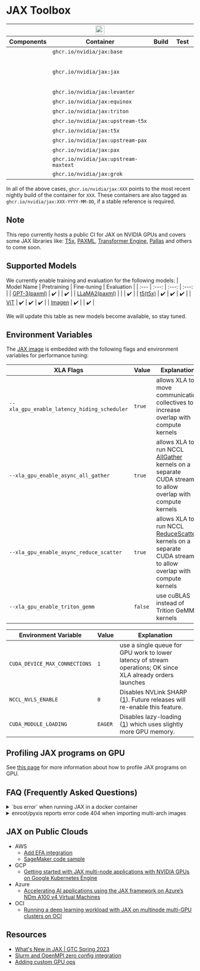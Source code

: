 # JAX Toolbox

<table>
  <thead>
    <tr>
      <th colspan=4 style="text-align:center;">
        <a href="https://github.com/NVIDIA/JAX-Toolbox/actions/workflows/ci.yaml?query=event%3Aschedule+branch%3Amain">
        <img
          style="height: 1.5em;"
          src="https://img.shields.io/endpoint?url=https%3A%2F%2Fgist.githubusercontent.com%2Fnvjax%2F913c2af68649fe568e9711c2dabb23ae%2Fraw%2Fbadge-workflow-metadata.json&logo=github-actions&logoColor=white"
        />
        </a>
      </th>
    </tr>
    <tr>
      <th>Components</th>
      <th>Container</th>
      <th>Build</th>
      <th>Test</th>
    </tr>
  </thead>
  <tbody>
    <tr>
      <td>
        <picture>
          <img style="height:1em;" src="https://img.shields.io/static/v1?label=&color=gray&logo=docker&message=base%3D%7BCUDA%2CcuDNN%2CNCCL%2COFED%2CEFA%7D">
        </picture>
      </td>
      <td>
        <code>ghcr.io/nvidia/jax:base</code>
      </td>
      <td>
        <a href="https://gist.github.com/nvjax/913c2af68649fe568e9711c2dabb23ae/#file-final-base-md"><img style="height:1em;" src="https://img.shields.io/endpoint?url=https%3A%2F%2Fgist.githubusercontent.com%2Fnvjax%2F913c2af68649fe568e9711c2dabb23ae%2Fraw%2Fbadge-base-build-amd64.json&logo=docker&label=amd64"></a>
        <a href="https://gist.github.com/nvjax/913c2af68649fe568e9711c2dabb23ae/#file-final-base-md"><img style="height:1em;" src="https://img.shields.io/endpoint?url=https%3A%2F%2Fgist.githubusercontent.com%2Fnvjax%2F913c2af68649fe568e9711c2dabb23ae%2Fraw%2Fbadge-base-build-arm64.json&logo=docker&label=arm64"></a>
      </td>
      <td></td>
    </tr>
    <tr>
      <td>
        <picture>
          <img style="height:1em;" src="https://img.shields.io/static/v1?label=&color=gray&logo=docker&message=core%3D%7Bbase%2CJAX%2CFlax%2CTE%7D">
        </picture>
      </td>
      <td>
        <code>ghcr.io/nvidia/jax:jax</code>
      </td>
      <td>
        <a href="https://gist.github.com/nvjax/913c2af68649fe568e9711c2dabb23ae/#file-final-jax-md"><img style="height:1em;" src="https://img.shields.io/endpoint?url=https%3A%2F%2Fgist.githubusercontent.com%2Fnvjax%2F913c2af68649fe568e9711c2dabb23ae%2Fraw%2Fbadge-jax-build-amd64.json&logo=docker&label=amd64"></a>
        <a href="https://gist.github.com/nvjax/913c2af68649fe568e9711c2dabb23ae/#file-final-jax-md"><img style="height:1em;" src="https://img.shields.io/endpoint?url=https%3A%2F%2Fgist.githubusercontent.com%2Fnvjax%2F913c2af68649fe568e9711c2dabb23ae%2Fraw%2Fbadge-jax-build-arm64.json&logo=docker&label=arm64"></a>
      </td>
      <td>
        <picture>
          <img style="height:1em;" src="https://img.shields.io/endpoint?url=https%3A%2F%2Fgist.githubusercontent.com%2Fnvjax%2F913c2af68649fe568e9711c2dabb23ae%2Fraw%2Fbadge-jax-unit-test-V100.json&logo=nvidia&label=V100">
        </picture>
        <picture>
          <img style="height:1em;" src="https://img.shields.io/endpoint?url=https%3A%2F%2Fgist.githubusercontent.com%2Fnvjax%2F913c2af68649fe568e9711c2dabb23ae%2Fraw%2Fbadge-jax-unit-test-A100.json&logo=nvidia&label=A100">
        </picture>
        <br>
        <picture>
          <img style="height:1em;" src="https://img.shields.io/endpoint?url=https%3A%2F%2Fgist.githubusercontent.com%2Fnvjax%2F913c2af68649fe568e9711c2dabb23ae%2Fraw%2Fbadge-te-unit-test-V100.json&logo=nvidia&label=TE%20V100">
        </picture>
        <picture>
          <img style="height:1em;" src="https://img.shields.io/endpoint?url=https%3A%2F%2Fgist.githubusercontent.com%2Fnvjax%2F913c2af68649fe568e9711c2dabb23ae%2Fraw%2Fbadge-te-unit-test-A100.json&logo=nvidia&label=TE%20A100">
        </picture>
        <picture>
          <img style="height:1em;" src="https://img.shields.io/endpoint?url=https%3A%2F%2Fgist.githubusercontent.com%2Fnvjax%2F913c2af68649fe568e9711c2dabb23ae%2Fraw%2Fbadge-te-multigpu-test.json&logo=nvidia&label=TE%20Multi%20GPU">
        </picture>
        <br>
        <picture>
          <img style="height:1em;" src="https://img.shields.io/endpoint?url=https%3A%2F%2Fgist.githubusercontent.com%2Fnvjax%2F913c2af68649fe568e9711c2dabb23ae%2Fraw%2Fbadge-pallas-unit-test-V100.json&logo=nvidia&label=Pallas V100">
        </picture>
        <picture>
          <img style="height:1em;" src="https://img.shields.io/endpoint?url=https%3A%2F%2Fgist.githubusercontent.com%2Fnvjax%2F913c2af68649fe568e9711c2dabb23ae%2Fraw%2Fbadge-pallas-unit-test-A100.json&logo=nvidia&label=Pallas A100">
        </picture>
      </td>
    </tr>
    <tr>
      <td>
        <picture>
          <img style="height:1em;" src="https://img.shields.io/static/v1?label=&color=gray&logo=docker&message=Levanter%3D%7Bcore%2CLevanter%7D">
        </picture>
      </td>
      <td>
        <code>ghcr.io/nvidia/jax:levanter</code>
      </td>
      <td>
        <a href="https://gist.github.com/nvjax/913c2af68649fe568e9711c2dabb23ae/#file-final-levanter-md"><img style="height:1em;" src="https://img.shields.io/endpoint?url=https%3A%2F%2Fgist.githubusercontent.com%2Fnvjax%2F913c2af68649fe568e9711c2dabb23ae%2Fraw%2Fbadge-levanter-build-amd64.json&logo=docker&label=amd64"></a>
        <a href="https://gist.github.com/nvjax/913c2af68649fe568e9711c2dabb23ae/#file-final-levanter-md"><img style="height:1em;" src="https://img.shields.io/endpoint?url=https%3A%2F%2Fgist.githubusercontent.com%2Fnvjax%2F913c2af68649fe568e9711c2dabb23ae%2Fraw%2Fbadge-levanter-build-arm64.json&logo=docker&label=arm64"></a>
      </td>
      <td>
        <picture>
          <img style="height:1em;" src="https://img.shields.io/endpoint?url=https%3A%2F%2Fgist.githubusercontent.com%2Fnvjax%2F913c2af68649fe568e9711c2dabb23ae%2Fraw%2Fbadge-levanter-unit-test-V100.json&logo=nvidia&label=V100">
        </picture>
        <picture>
          <img style="height:1em;" src="https://img.shields.io/endpoint?url=https%3A%2F%2Fgist.githubusercontent.com%2Fnvjax%2F913c2af68649fe568e9711c2dabb23ae%2Fraw%2Fbadge-levanter-unit-test-A100.json&logo=nvidia&label=A100">
        </picture>
      </td>
    </tr>
    <tr>
      <td>
        <picture>
          <img style="height:1em;" src="https://img.shields.io/static/v1?label=&color=gray&logo=docker&message=Equinox%3D%7Bcore%2CEquinox%7D">
        </picture>
      </td>
      <td>
        <code>ghcr.io/nvidia/jax:equinox</code>
      </td>
      <td>
        <a href="https://gist.github.com/nvjax/913c2af68649fe568e9711c2dabb23ae/#file-final-equinox-md"><img style="height:1em;" src="https://img.shields.io/endpoint?url=https%3A%2F%2Fgist.githubusercontent.com%2Fnvjax%2F913c2af68649fe568e9711c2dabb23ae%2Fraw%2Fbadge-equinox-build-amd64.json&logo=docker&label=amd64"></a>
        <a href="https://gist.github.com/nvjax/913c2af68649fe568e9711c2dabb23ae/#file-final-equinox-md"><img style="height:1em;" src="https://img.shields.io/endpoint?url=https%3A%2F%2Fgist.githubusercontent.com%2Fnvjax%2F913c2af68649fe568e9711c2dabb23ae%2Fraw%2Fbadge-equinox-build-arm64.json&logo=docker&label=arm64"></a>
      </td>
      <!-- <td>
        <img style="height:1em;" src="https://img.shields.io/endpoint?url=https%3A%2F%2Fgist.githubusercontent.com%2Fnvjax%2F913c2af68649fe568e9711c2dabb23ae%2Fraw%2Fbadge-equinox-unit-test-V100.json&logo=nvidia&label=V100">
        <img style="height:1em;" src="https://img.shields.io/endpoint?url=https%3A%2F%2Fgist.githubusercontent.com%2Fnvjax%2F913c2af68649fe568e9711c2dabb23ae%2Fraw%2Fbadge-equinox-unit-test-A100.json&logo=nvidia&label=A100">
      </td> -->
    </tr>
    <tr>
      <td>
        <picture>
          <img style="height:1em;" src="https://img.shields.io/static/v1?label=&color=gray&logo=docker&message=Triton%3D%7Bcore%2CJAX-Triton%2CTriton%7D">
        </picture>
      </td>
      <td>
        <code>ghcr.io/nvidia/jax:triton</code>
      </td>
      <td>
        <a href="https://gist.github.com/nvjax/913c2af68649fe568e9711c2dabb23ae/#file-final-triton-md"><img style="height:1em;" src="https://img.shields.io/endpoint?url=https%3A%2F%2Fgist.githubusercontent.com%2Fnvjax%2F913c2af68649fe568e9711c2dabb23ae%2Fraw%2Fbadge-triton-build-amd64.json&logo=docker&label=amd64"></a>
        <!-- <img style="height:1em;" src="https://img.shields.io/endpoint?url=https%3A%2F%2Fgist.githubusercontent.com%2Fnvjax%2F913c2af68649fe568e9711c2dabb23ae%2Fraw%2Fbadge-triton-build-arm64.json&logo=docker&label=arm64"> -->
      </td>
      <td>
        <picture>
          <img style="height:1em;" src="https://img.shields.io/endpoint?url=https%3A%2F%2Fgist.githubusercontent.com%2Fnvjax%2F913c2af68649fe568e9711c2dabb23ae%2Fraw%2Fbadge-triton-unit-test-V100.json&logo=nvidia&label=JAX-Triton V100">
        </picture>
        <picture>
          <img style="height:1em;" src="https://img.shields.io/endpoint?url=https%3A%2F%2Fgist.githubusercontent.com%2Fnvjax%2F913c2af68649fe568e9711c2dabb23ae%2Fraw%2Fbadge-triton-unit-test-A100.json&logo=nvidia&label=JAX-Triton A100">
        </picture>
      </td>
    </tr>
    <tr>
      <td>
        <picture>
          <img style="height:1em;" src="https://img.shields.io/static/v1?label=&color=gray&logo=docker&message=Upstream%20T5X%3D%7Bcore%2CT5X%7D">
        </picture>
      </td>
      <td>
        <code>ghcr.io/nvidia/jax:upstream-t5x</code>
      </td>
      <td>
        <a href="https://gist.github.com/nvjax/913c2af68649fe568e9711c2dabb23ae/#file-final-upstream-t5x-md"><img style="height:1em;" src="https://img.shields.io/endpoint?url=https%3A%2F%2Fgist.githubusercontent.com%2Fnvjax%2F913c2af68649fe568e9711c2dabb23ae%2Fraw%2Fbadge-t5x-build-amd64.json&logo=docker&label=amd64"></a>
        <a href="https://gist.github.com/nvjax/913c2af68649fe568e9711c2dabb23ae/#file-final-upstream-t5x-md"><img style="height:1em;" src="https://img.shields.io/endpoint?url=https%3A%2F%2Fgist.githubusercontent.com%2Fnvjax%2F913c2af68649fe568e9711c2dabb23ae%2Fraw%2Fbadge-t5x-build-arm64.json&logo=docker&label=arm64"></a>
      </td>
      <td>
        <picture>
          <img style="height:1em;" src="https://img.shields.io/endpoint?url=https%3A%2F%2Fgist.githubusercontent.com%2Fnvjax%2F913c2af68649fe568e9711c2dabb23ae%2Fraw%2Fbadge-upstream-t5x-mgmn-test.json&logo=nvidia&label=A100%20distributed">
        </picture>
      </td>
    </tr>
    <tr>
      <td>
        <picture>
          <img style="height:1em;" src="https://img.shields.io/static/v1?label=&color=gray&logo=docker&message=Rosetta%20T5X%3D%7Bcore%2CT5X%7D">
        </picture>
      </td>
      <td>
        <code>ghcr.io/nvidia/jax:t5x</code>
      </td>
      <td>
        <a href="https://gist.github.com/nvjax/913c2af68649fe568e9711c2dabb23ae/#file-final-t5x-md"><img style="height:1em;" src="https://img.shields.io/endpoint?url=https%3A%2F%2Fgist.githubusercontent.com%2Fnvjax%2F913c2af68649fe568e9711c2dabb23ae%2Fraw%2Fbadge-rosetta-build-t5x-amd64.json&logo=docker&label=amd64"></a>
        <a href="https://gist.github.com/nvjax/913c2af68649fe568e9711c2dabb23ae/#file-final-t5x-md"><img style="height:1em;" src="https://img.shields.io/endpoint?url=https%3A%2F%2Fgist.githubusercontent.com%2Fnvjax%2F913c2af68649fe568e9711c2dabb23ae%2Fraw%2Fbadge-rosetta-build-t5x-arm64.json&logo=docker&label=arm64"></a>
      </td>
      <td>
        <picture>
          <img style="height:1em;" src="https://img.shields.io/endpoint?url=https%3A%2F%2Fgist.githubusercontent.com%2Fnvjax%2F913c2af68649fe568e9711c2dabb23ae%2Fraw%2Fbadge-rosetta-t5x-mgmn-test.json&logo=nvidia&label=A100%20distributed">
        </picture>
      </td>
    </tr>
    <tr>
      <td>
        <picture>
          <img style="height:1em;" src="https://img.shields.io/static/v1?label=&color=gray&logo=docker&message=Upstream%20PAX%3D%7Bcore%2Cpaxml%2Cpraxis%7D">
        </picture>
      </td>
      <td>
        <code>ghcr.io/nvidia/jax:upstream-pax</code>
      </td>
      <td>
        <a href="https://gist.github.com/nvjax/913c2af68649fe568e9711c2dabb23ae/#file-final-upstream-pax-md"><img style="height:1em;" src="https://img.shields.io/endpoint?url=https%3A%2F%2Fgist.githubusercontent.com%2Fnvjax%2F913c2af68649fe568e9711c2dabb23ae%2Fraw%2Fbadge-pax-build-amd64.json&logo=docker&label=amd64"></a>
        <a href="https://gist.github.com/nvjax/913c2af68649fe568e9711c2dabb23ae/#file-final-upstream-pax-md"><img style="height:1em;" src="https://img.shields.io/endpoint?url=https%3A%2F%2Fgist.githubusercontent.com%2Fnvjax%2F913c2af68649fe568e9711c2dabb23ae%2Fraw%2Fbadge-pax-build-arm64.json&logo=docker&label=arm64"></a>
      </td>
      <td>
        <picture>
          <img style="height:1em;" src="https://img.shields.io/endpoint?url=https%3A%2F%2Fgist.githubusercontent.com%2Fnvjax%2F913c2af68649fe568e9711c2dabb23ae%2Fraw%2Fbadge-upstream-pax-mgmn-test.json&logo=nvidia&label=A100%20distributed">
        </picture>
      </td>
    </tr>
    <tr>
      <td>
        <picture>
          <img style="height:1em;" src="https://img.shields.io/static/v1?label=&color=gray&logo=docker&message=Rosetta%20PAX%3D%7Bcore%2Cpaxml%2Cpraxis%7D">
        </picture>
      </td>
      <td>
        <code>ghcr.io/nvidia/jax:pax</code>
      </td>
      <td>
        <a href="https://gist.github.com/nvjax/913c2af68649fe568e9711c2dabb23ae/#file-final-pax-md"><img style="height:1em;" src="https://img.shields.io/endpoint?url=https%3A%2F%2Fgist.githubusercontent.com%2Fnvjax%2F913c2af68649fe568e9711c2dabb23ae%2Fraw%2Fbadge-rosetta-build-pax-amd64.json&logo=docker&label=amd64"></a>
        <a href="https://gist.github.com/nvjax/913c2af68649fe568e9711c2dabb23ae/#file-final-pax-md"><img style="height:1em;" src="https://img.shields.io/endpoint?url=https%3A%2F%2Fgist.githubusercontent.com%2Fnvjax%2F913c2af68649fe568e9711c2dabb23ae%2Fraw%2Fbadge-rosetta-build-pax-arm64.json&logo=docker&label=arm64"></a>
      </td>
      <td>
        <picture>
          <img style="height:1em;" src="https://img.shields.io/endpoint?url=https%3A%2F%2Fgist.githubusercontent.com%2Fnvjax%2F913c2af68649fe568e9711c2dabb23ae%2Fraw%2Fbadge-rosetta-pax-mgmn-test.json&logo=nvidia&label=A100%20distributed">
        </picture>
      </td>
    </tr>
    <tr>
      <td>
        <picture>
          <img style="height:1em;" src="https://img.shields.io/static/v1?label=&color=gray&logo=docker&message=Upstream MaxText%3D%7Bcore%2CMaxText%7D">
        </picture>
      </td>
      <td>
        <code>ghcr.io/nvidia/jax:upstream-maxtext</code>
      </td>
      <td>
        <!-- <a href="https://gist.github.com/nvjax/913c2af68649fe568e9711c2dabb23ae/#file-final-maxtext-md"><img style="height:1em;" src="https://img.shields.io/endpoint?url=https%3A%2F%2Fgist.githubusercontent.com%2Fnvjax%2F913c2af68649fe568e9711c2dabb23ae%2Fraw%2Fbadge-maxtext-build-amd64.json&logo=docker&label=amd64"></a>
         <img style="height:1em;" src="https://img.shields.io/endpoint?url=https%3A%2F%2Fgist.githubusercontent.com%2Fnvjax%2F913c2af68649fe568e9711c2dabb23ae%2Fraw%2Fbadge-maxtext-build-arm64.json&logo=docker&label=arm64"> -->
      </td>
      <td>
        <picture>
          <!--<img style="height:1em;" src="https://img.shields.io/endpoint?url=https%3A%2F%2Fgist.githubusercontent.com%2Fnvjax%2F913c2af68649fe568e9711c2dabb23ae%2Fraw%2Fbadge-maxtext-test.json&logo=nvidia&label=A100%20distributed">-->
        </picture>
      </td>
    </tr>
    <tr>
      <td>
        <picture>
          <img style="height:1em;" src="https://img.shields.io/static/v1?label=&color=gray&logo=docker&message=Grok%3D%7Bcore%2CGrok-1%7D">
        </picture>
      </td>
      <td>
        <code>ghcr.io/nvidia/jax:grok</code>
      </td>
      <td>
        <a href="https://gist.github.com/nvjax/913c2af68649fe568e9711c2dabb23ae/#file-final-grok-md"><img style="height:1em;" src="https://img.shields.io/endpoint?url=https%3A%2F%2Fgist.githubusercontent.com%2Fnvjax%2F913c2af68649fe568e9711c2dabb23ae%2Fraw%2Fbadge-grok-build-amd64.json&logo=docker&label=amd64"></a>
        <a href="https://gist.github.com/nvjax/913c2af68649fe568e9711c2dabb23ae/#file-final-grok-md"><img style="height:1em;" src="https://img.shields.io/endpoint?url=https%3A%2F%2Fgist.githubusercontent.com%2Fnvjax%2F913c2af68649fe568e9711c2dabb23ae%2Fraw%2Fbadge-grok-build-arm64.json&logo=docker&label=arm64"></a>
      </td>
      <td>
      </td>
    </tr>
  </tbody>
</table>

In all of the above cases, `ghcr.io/nvidia/jax:XXX` points to the most recent
nightly build of the container for `XXX`. These containers are also tagged as
`ghcr.io/nvidia/jax:XXX-YYYY-MM-DD`, if a stable reference is required.

## Note
This repo currently hosts a public CI for JAX on NVIDIA GPUs and covers some JAX libraries like: [T5x](https://github.com/google-research/t5x), [PAXML](https://github.com/google/paxml), [Transformer Engine](https://github.com/NVIDIA/TransformerEngine), [Pallas](https://jax.readthedocs.io/en/latest/pallas/quickstart.html) and others to come soon.

## Supported Models
We currently enable training and evaluation for the following models:
| Model Name | Pretraining | Fine-tuning | Evaluation |
| :--- | :---: | :---: | :---: |
| [GPT-3(paxml)](./rosetta/rosetta/projects/pax) | ✔️ |   | ✔️ |
| [LLaMA2(paxml)](./rosetta/rosetta/projects/pax#llama) |  |   | ✔️ |
| [t5(t5x)](./rosetta/rosetta/projects/t5x) | ✔️ | ✔️ | ✔️ |
| [ViT](./rosetta/rosetta/projects/vit) | ✔️ | ✔️ | ✔️ |
| [Imagen](./rosetta/rosetta/projects/imagen) | ✔️ |   | ✔️ |

We will update this table as new models become available, so stay tuned.

## Environment Variables

The [JAX image](https://github.com/NVIDIA/JAX-Toolbox/pkgs/container/jax) is embedded with the following flags and environment variables for performance tuning:

| XLA Flags | Value | Explanation |
| --------- | ----- | ----------- |
| `--xla_gpu_enable_latency_hiding_scheduler` | `true`  | allows XLA to move communication collectives to increase overlap with compute kernels |
| `--xla_gpu_enable_async_all_gather` | `true` | allows XLA to run NCCL [AllGather](https://docs.nvidia.com/deeplearning/nccl/user-guide/docs/usage/operations.html#allgather) kernels on a separate CUDA stream to allow overlap with compute kernels |
| `--xla_gpu_enable_async_reduce_scatter` | `true` | allows XLA to run NCCL [ReduceScatter](https://docs.nvidia.com/deeplearning/nccl/user-guide/docs/usage/operations.html#reducescatter) kernels on a separate CUDA stream to allow overlap with compute kernels |
| `--xla_gpu_enable_triton_gemm` | `false` | use cuBLAS instead of Trition GeMM kernels |

| Environment Variable | Value | Explanation |
| -------------------- | ----- | ----------- |
| `CUDA_DEVICE_MAX_CONNECTIONS` | `1` | use a single queue for GPU work to lower latency of stream operations; OK since XLA already orders launches |
| `NCCL_NVLS_ENABLE` | `0` | Disables NVLink SHARP ([1](https://docs.nvidia.com/deeplearning/nccl/user-guide/docs/env.html#nccl-nvls-enable)). Future releases will re-enable this feature. |
| `CUDA_MODULE_LOADING` | `EAGER` | Disables lazy-loading ([1](https://docs.nvidia.com/cuda/cuda-c-programming-guide/#cuda-environment-variables)) which uses slightly more GPU memory. |

## Profiling JAX programs on GPU
See [this page](./docs/profiling.md) for more information about how to profile JAX programs on GPU.

## FAQ (Frequently Asked Questions)

<details>
    <summary>`bus error` when running JAX in a docker container</summary>

**Solution:**
```bash
docker run -it --shm-size=1g ...
```

**Explanation:**
The `bus error` might occur due to the size limitation of `/dev/shm`. You can address this by increasing the shared memory size using
the `--shm-size` option when launching your container.
</details>

<details>

<summary>enroot/pyxis reports error code 404 when importing multi-arch images</summary>

**Problem description:**
```
slurmstepd: error: pyxis:     [INFO] Authentication succeeded
slurmstepd: error: pyxis:     [INFO] Fetching image manifest list
slurmstepd: error: pyxis:     [INFO] Fetching image manifest
slurmstepd: error: pyxis:     [ERROR] URL https://ghcr.io/v2/nvidia/jax/manifests/<TAG> returned error code: 404 Not Found
```

**Solution:**
Upgrade [enroot](https://github.com/NVIDIA/enroot) or [apply a single-file patch](https://github.com/NVIDIA/enroot/releases/tag/v3.4.0) as mentioned in the enroot v3.4.0 release note.

**Explanation:**
Docker has traditionally used Docker Schema V2.2 for multi-arch manifest lists but has switched to using the Open Container Initiative (OCI) format since 20.10. Enroot added support for OCI format in version 3.4.0.
</details>

## JAX on Public Clouds

* AWS
    * [Add EFA integration](https://docs.aws.amazon.com/sagemaker/latest/dg/your-algorithms-training-efa.html)
    * [SageMaker code sample](https://github.com/aws-samples/aws-samples-for-ray/tree/main/sagemaker/jax_alpa_language_model)
* GCP
    * [Getting started with JAX multi-node applications with NVIDIA GPUs on Google Kubernetes Engine](https://cloud.google.com/blog/products/containers-kubernetes/machine-learning-with-jax-on-kubernetes-with-nvidia-gpus)
* Azure
    * [Accelerating AI applications using the JAX framework on Azure’s NDm A100 v4 Virtual Machines](https://techcommunity.microsoft.com/t5/azure-high-performance-computing/accelerating-ai-applications-using-the-jax-framework-on-azure-s/ba-p/3735314)
* OCI
    * [Running a deep learning workload with JAX on multinode multi-GPU clusters on OCI](https://blogs.oracle.com/cloud-infrastructure/post/running-multinode-jax-clusters-on-oci-gpu-cloud)

## Resources
* [What's New in JAX | GTC Spring 2023](https://www.nvidia.com/en-us/on-demand/session/gtcspring23-s51956/)
* [Slurm and OpenMPI zero config integration](https://jax.readthedocs.io/en/latest/_autosummary/jax.distributed.initialize.html)
* [Adding custom GPU ops](https://jax.readthedocs.io/en/latest/Custom_Operation_for_GPUs.html)
